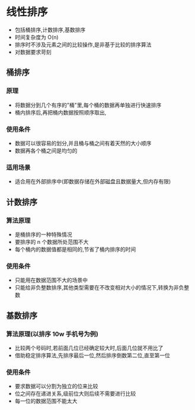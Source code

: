 # 线性排序

-   包括桶排序,计数排序,基数排序
-   时间复杂度为 O(n)
-   排序时不涉及元素之间的比较操作,是非基于比较的排序算法
-   对数据要求苛刻

## 桶排序

### 原理

-   将数据分到几个有序的"桶"里,每个桶的数据再单独进行快速排序
-   桶内排序后,再把桶内数据按照顺序取出,

### 使用条件

-   数据可以很容易的划分,并且桶与桶之间有着天然的大小顺序
-   数据再各个桶之间是均匀的

### 适用场景

-   适合用在外部排序中(即数据存储在外部磁盘且数据量大,但内存有限)

## 计数排序

### 算法原理

-   是桶排序的一种特殊情况
-   要排序的 n 个数据所处范围不大
-   每个桶内的数据值都是相同的,节省了桶内排序的时间

### 使用条件

-   只能用在数据范围不大的场景中
-   只能给非负整数排序,其他类型需要在不改变相对大小的情况下,转换为非负整数

## 基数排序

### 算法原理(以排序 10w 手机号为例)

-   比较两个号码时,若前面几位已经确定较大时,后面几位就不用比了
-   借助稳定排序算法,先排序最后一位,然后排序倒数第二位,直至第一位

### 使用条件

-   要求数据可以分割为独立的位来比较
-   位之间存在递进关系,级前位大则后续不需要进行比较
-   每一位的数据范围不能太大
